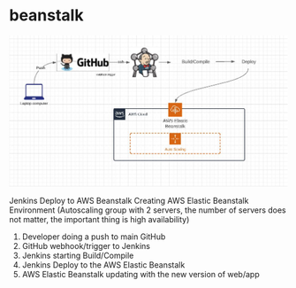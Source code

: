 # beanstalk


![](diagram.JPG)


Jenkins Deploy to AWS Beanstalk
Creating AWS Elastic Beanstalk Environment (Autoscaling group with 2 servers, the number of servers does not matter, the important thing is high availability)
1) Developer doing a push to main GitHub
2) GitHub webhook/trigger to Jenkins
3) Jenkins starting Build/Compile 
4) Jenkins Deploy to the AWS Elastic Beanstalk 
5) AWS Elastic Beanstalk updating with the new version of web/app
